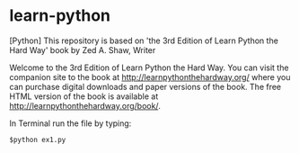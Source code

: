 learn-python
============

[Python] This repository is based on 'the 3rd Edition of Learn Python the Hard Way' book by Zed A. Shaw, Writer

Welcome to the 3rd Edition of Learn Python the Hard Way. 
You can visit the companion site to the book at http://learnpythonthehardway.org/ 
where you can purchase digital downloads and paper versions of the book. 
The free HTML version of the book is available at http://learnpythonthehardway.org/book/.


In Terminal run the file by typing:

    $python ex1.py

